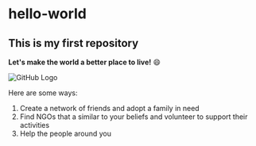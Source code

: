 # hello-world 
## This is my first repository

**Let's make the world a better place to live!** :smile:

 ![GitHub Logo](http://www.plymouth.gov.uk/banner-volunteer.jpg)

Here are some ways:

1. Create a network of friends and adopt a family in need
2. Find NGOs that a similar to your beliefs and volunteer to support their activities
3. Help the people around you


